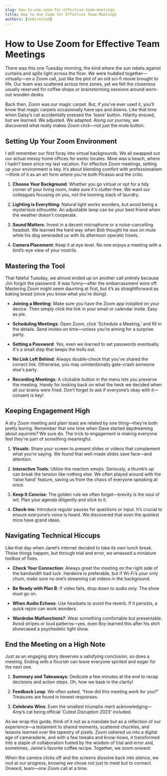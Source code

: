 ```yaml
---
slug: how-to-use-zoom-for-effective-team-meetings
title: How to Use Zoom for Effective Team Meetings
authors: [undirected]
---
```



# How to Use Zoom for Effective Team Meetings

There was this one Tuesday morning, the kind where the sun rebels against curtains and spills light across the floor. We were huddled together—virtually—on a Zoom call, just like the plot of an old sci-fi movie brought to life. Our team was scattered across time zones, yet we felt the closeness usually reserved for coffee shops or brainstorming sessions around worn-out wooden desks.

Back then, Zoom was our magic carpet. But, if you’ve ever used it, you’ll know that magic carpets occasionally have ups and downs. Like that time when Daisy’s cat accidentally pressed the ‘leave’ button. Hilarity ensued, but we learned. We adjusted. We adapted. Along our journey, we discovered what really makes Zoom click—not just the mute button.

## Setting Up Your Zoom Environment

I still remember our first foray into virtual backgrounds. We all swapped out our actual messy home offices for exotic locales. Mine was a beach, where I hadn’t been since my last vacation. For effective Zoom meetings, setting up your environment is key. It’s about blending comfort with professionalism—think of it as an art form where you’re both Picasso and the critic.

1. **Choose Your Background**: Whether you go virtual or opt for a tidy corner of your living room, make sure it's clutter-free. We want our colleagues focusing on you, not the looming stack of laundry.

2. **Lighting is Everything**: Natural light works wonders, but avoid being a mysterious silhouette. An adjustable lamp can be your best friend when the weather doesn’t cooperate.

3. **Sound Matters**: Invest in a decent microphone or a noise-cancelling headset. We learned the hard way when Bob thought he was on mute while his dog serenaded us with its afternoon operatic howls.

4. **Camera Placement**: Keep it at eye level. No one enjoys a meeting with a bird’s-eye view of your nostrils.

## Mastering the Tool

That fateful Tuesday, we almost ended up on another call entirely because Jim forgot the password. It was funny—after the embarrassment wore off. Mastering Zoom might seem daunting at first, but it’s as straightforward as baking bread (once you know what you're doing).

- **Joining a Meeting**: Make sure you have the Zoom app installed on your device. Then simply click the link in your email or calendar invite. Easy as pie.

- **Scheduling Meetings**: Open Zoom, click ‘Schedule a Meeting,’ and fill in the details. Send invites on time—unless you’re aiming for a surprise party.

- **Setting a Password**: Yes, even we learned to set passwords eventually. It's a small step that keeps the trolls out.

- **No Link Left Behind**: Always double-check that you’ve shared the correct link. Otherwise, you may unintentionally gate-crash someone else's party.

- **Recording Meetings**: A clickable button in the menu lets you preserve the meeting. Handy for looking back on what the heck we decided when all our brains were fried. Don’t forget to ask if everyone’s okay with it—consent is key!

## Keeping Engagement High

A dry Zoom meeting and plain toast are related by one thing—they’re both pretty boring. Remember that one time when Dave started daydreaming about squirrels? We sure do. The trick to engagement is making everyone feel they're part of something meaningful.

1. **Visuals**: Share your screen to present slides or videos that complement what you’re saying. We found that well-made slides save face—and attention.

2. **Interactive Tools**: Utilize the reaction emojis. Seriously, a thumb’s up can break the tension like nothing else. We often played around with the ‘raise hand’ feature, saving us from the chaos of everyone speaking at once.

3. **Keep It Concise**: The golden rule we often forget—brevity is the soul of wit. Plan your agenda diligently and stick to it. 

4. **Check-ins**: Introduce regular pauses for questions or input. It’s crucial to ensure everyone’s voice is heard. We discovered that even the quietest mice have grand ideas.

## Navigating Technical Hiccups

Like that day when Janet’s internet decided to take its own lunch break. These things happen, but through trial and error, we amassed a miniature toolbox of fixes.

- **Check Your Connection**: Always greet the meeting on the right side of the bandwidth bad luck. Hardwire is preferable, but if Wi-Fi’s your only chum, make sure no one’s streaming cat videos in the background.

- **Be Ready with Plan B**: If video fails, drop down to audio only. The show must go on.

- **When Audio Echoes**: Use headsets to avoid the reverb. If it persists, a quick rejoin can work wonders.

- **Wardrobe Malfunctions?**: Wear something comfortable but presentable. Avoid stripes or loud patterns—yes, even Roy learned this after his shirt showcased a psychedelic light show.

## End the Meeting on a High Note

Just as an engaging story deserves a satisfying conclusion, so does a meeting. Ending with a flourish can leave everyone spirited and eager for the next one.

1. **Summary and Takeaways**: Dedicate a few minutes at the end to recap decisions and action steps. Oh, how we bask in the clarity!

2. **Feedback Loop**: We often asked, “How did this meeting work for you?” Treasures are found in honest responses.

3. **Celebrate Wins**: Even the smallest triumphs merit acknowledging—Amy’s cat being official ‘Cutest Disruption 2023’ included.

As we wrap this guide, think of it not as a mandate but as a reflection of our experience—a testament to shared moments, scattered chuckles, and lessons learned over the tapestry of pixels. Zoom ushered us into a digital age of camaraderie, and with a few tweaks and know-hows, it transformed into a staple of collaboration fueled by the wisdom of trial and error and, sometimes, Jamie's favorite coffee recipe. Together, we zoom onward.

When the camera clicks off and the screens dissolve back into silence, we nod at our progress, knowing we chose not just to meet but to connect. Onward, team—one Zoom call at a time.